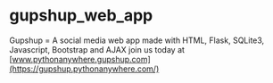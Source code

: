 # gupshup_web_app
Gupshup = A social media web app made with HTML, Flask, SQLite3, Javascript, Bootstrap and AJAX
join us today at [www.pythonanywhere.gupshup.com](https://gupshup.pythonanywhere.com/)
